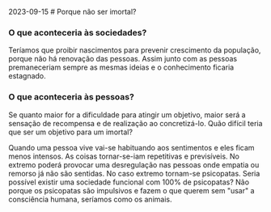 2023-09-15 # Porque não ser imortal?


### O que aconteceria às sociedades?  
Teríamos que proibir nascimentos
para prevenir crescimento da população, porque não há renovação
das pessoas. Assim junto com as pessoas premaneceriam sempre as mesmas
ideias e o conhecimento ficaria estagnado.

### O que aconteceria às pessoas?
Se quanto maior for a dificuldade para atingir um objetivo, maior será
a sensação de recompensa e de realização ao concretizá-lo. Quão
difícil teria que ser um objetivo para um imortal?

Quando uma pessoa vive vai-se habituando 
aos sentimentos e eles ficam menos intensos. 
As coisas tornar-se-iam repetitivas e previsíveis. No extremo poderá provocar
uma desregulação nas pessoas onde empatia ou remorso já não são
sentidas. No caso extremo tornam-se psicopatas. Seria possível existir
uma sociedade funcional com 100% de psicopatas? Não porque os psicopatas
são impulsivos e fazem o que querem sem "usar" a consciência humana,
seríamos como os animais.





